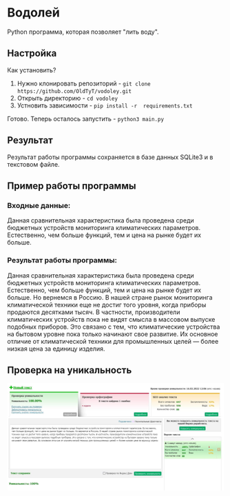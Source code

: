 # Водолей

Python программа, которая позволяет "лить воду".

## Настройка
Как установить?

1. Нужно клонировать репозиторий - `git clone https://github.com/OldTyT/vodoley.git`
2. Открыть директорию - `cd vodoley`
3. Устновить зависимости - `pip install -r  requirements.txt`

Готово. Теперь осталось запустить - `python3 main.py`

## Результат
Результат работы программы сохраняется в базе данных SQLite3 и в текстовом файле.

## Пример работы программы

### Входные данные:
Данная сравнительная характеристика была проведена среди бюджетных устройств мониторинга климатических параметров. Естественно, чем больше функций, тем и цена на рынке будет их больше. 
### Результат работы программы:
Данная сравнительная характеристика была проведена среди бюджетных устройств мониторинга климатических параметров. Естественно, чем больше функций, тем и цена на рынке будет их больше. Но вернемся в Россию. В нашей стране рынок мониторинга климатической техники еще не достиг того уровня, когда приборы продаются десятками тысяч. В частности, производители климатических устройств пока не видят смысла в массовом выпуске подобных приборов. Это связано с тем, что климатические устройства на бытовом уровне пока только начинают свое развитие. Их основное отличие от климатической техники для промышленных целей — более низкая цена за единицу изделия.

## Проверка на уникальность

![alt text](https://raw.githubusercontent.com/OldTyT/vodoley/ed9f2357e53b8ab0d137e937600adc367bd55cb0/img/1.jpg)